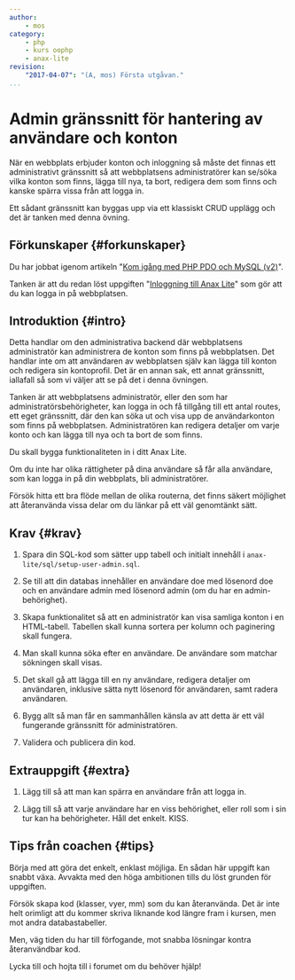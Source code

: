```yaml
---
author:
    - mos
category:
    - php
    - kurs oophp
    - anax-lite
revision:
    "2017-04-07": "(A, mos) Första utgåvan."
...
```

Admin gränssnitt för hantering av användare och konton
==================================

När en webbplats erbjuder konton och inloggning så måste det finnas ett administrativt gränssnitt så att webbplatsens administratörer kan se/söka vilka konton som finns, lägga till nya, ta bort, redigera dem som finns och kanske spärra vissa från att logga in.

Ett sådant gränssnitt kan byggas upp via ett klassiskt CRUD upplägg och det är tanken med denna övning.
 
<!--more-->



Förkunskaper {#forkunskaper}
-----------------------

Du har jobbat igenom artikeln "[Kom igång med PHP PDO och MySQL (v2)](kunskap/kom-igang-med-php-pdo-och-mysql-v2)".

Tanken är att du redan löst uppgiften "[Inloggning till Anax Lite](uppgift/inloggning-till-anax-lite)" som gör att du kan logga in på webbplatsen.



Introduktion {#intro}
-----------------------

Detta handlar om den administrativa backend där webbplatsens administratör kan administrera de konton som finns på webbplatsen. Det handlar inte om att användaren av webbplatsen själv kan lägga till konton och redigera sin kontoprofil. Det är en annan sak, ett annat gränssnitt, iallafall så som vi väljer att se på det i denna övningen.

Tanken är att webbplatsens administratör, eller den som har administratörsbehörigheter, kan logga in och få tillgång till ett antal routes, ett eget gränssnitt, där den kan söka ut och visa upp de användarkonton som finns på webbplatsen. Administratören kan redigera detaljer om varje konto och kan lägga till nya och ta bort de som finns.

Du skall bygga funktionaliteten in i ditt Anax Lite.

Om du inte har olika rättigheter på dina användare så får alla användare, som kan logga in på din webbplats, bli administratörer.

Försök hitta ett bra flöde mellan de olika routerna, det finns säkert möjlighet att återanvända vissa delar om du länkar på ett väl genomtänkt sätt.



Krav {#krav}
-----------------------

1. Spara din SQL-kod som sätter upp tabell och initialt innehåll i `anax-lite/sql/setup-user-admin.sql`.

1. Se till att din databas innehåller en användare doe med lösenord doe och en användare admin med lösenord admin (om du har en admin-behörighet).

1. Skapa funktionalitet så att en administratör kan visa samliga konton i en HTML-tabell. Tabellen skall kunna sortera per kolumn och paginering skall fungera. 

1. Man skall kunna söka efter en användare. De användare som matchar sökningen skall visas.

1. Det skall gå att lägga till en ny användare, redigera detaljer om användaren, inklusive sätta nytt lösenord för användaren, samt radera användaren.

1. Bygg allt så man får en sammanhållen känsla av att detta är ett väl fungerande gränssnitt för administratören.

1. Validera och publicera din kod.



Extrauppgift {#extra}
-----------------------

1. Lägg till så att man kan spärra en användare från att logga in.

1. Lägg till så att varje användare har en viss behörighet, eller roll som i sin tur kan ha behörigheter. Håll det enkelt. KISS.



Tips från coachen {#tips}
-----------------------

Börja med att göra det enkelt, enklast möjliga. En sådan här uppgift kan snabbt växa. Avvakta med den höga ambitionen tills du löst grunden för uppgiften.

Försök skapa kod (klasser, vyer, mm) som du kan återanvända. Det är inte helt orimligt att du kommer skriva liknande kod längre fram i kursen, men mot andra databastabeller.

Men, väg tiden du har till förfogande, mot snabba lösningar kontra återanvändbar kod.

Lycka till och hojta till i forumet om du behöver hjälp!
